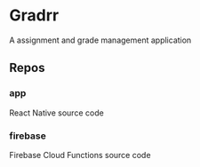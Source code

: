 # Gradrr

A assignment and grade management application

## Repos

### app

React Native source code

### firebase

Firebase Cloud Functions source code

